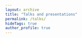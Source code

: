 ```yaml
---
layout: archive
title: "Talks and presentations"
permalink: /talks/
hideTags: true
author_profile: true
---
```


<!--

{% if site.talkmap_link == true %}

<p style="text-decoration:underline;"><a href="/talkmap.html">See a map of all the places I've given a talk!</a></p>

{% endif %}

{% for post in site.talks reversed %}
  {% include archive-single-talk.html %}
{% endfor %}

-->
